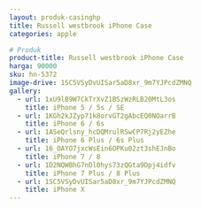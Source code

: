 ```yaml
---
layout: produk-casinghp
title: Russell westbrook iPhone Case
categories: apple

# Produk
product-title: Russell westbrook iPhone Case
harga: 90000
sku: hn-5372
image-drive: 1SC5VSyDvUISar5aD8xr_9m7YJPcdZMNQ
gallery:
  - url: 1xU9lB9W7CkTrXvZ1BSzWzRLB20MtL3os
    title: iPhone 5 / 5s / SE
  - url: 1KGh2kJZyp71k8orvGT2gAbcEQ0NOarrB
    title: iPhone 6 / 6s
  - url: 1ASeQrlsny_hcDQMrulRSwCP7Rj2yEZhe
    title: iPhone 6 Plus / 6s Plus
  - url: 16_OAYO7jxcWsEin6OPKu02zt3shEJnBo
    title: iPhone 7 / 8
  - url: 1D2NQWBhG7nDl0hys73zQGta9Dpj4idfv
    title: iPhone 7 Plus / 8 Plus
  - url: 1SC5VSyDvUISar5aD8xr_9m7YJPcdZMNQ
    title: iPhone X
---
```

